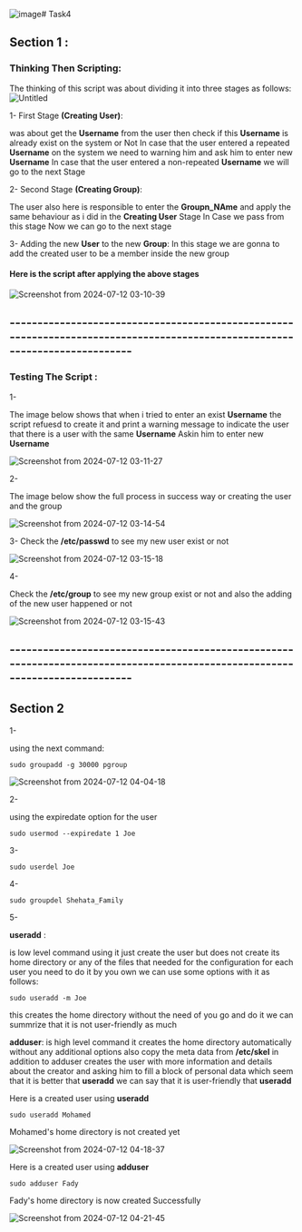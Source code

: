 ![image](https://github.com/user-attachments/assets/51b7dde4-ba13-435b-89dd-34c70d236a63)# Task4
## Section 1 :
### Thinking Then Scripting:

The thinking of this script was about dividing it into three stages as follows:
![Untitled](https://github.com/user-attachments/assets/cedef38e-3626-4d6f-abba-2d5d7afbd1ad)

1- First Stage **(Creating User)**:

was about get the **Username** from the user then check if this **Username** is already exist on the system or Not
In case that the user entered a repeated **Username** on the system we need to warning him and ask him to enter new **Username**
In case that the user entered a non-repeated **Username** we will go to the next Stage

2- Second Stage **(Creating Group)**:

The user also here is responsible to enter the **Groupn_NAme** and apply the same behaviour as i did in the **Creating User** Stage
In Case we pass from this stage Now we can go to the next stage

3- Adding the new **User** to the new **Group**:
In this stage we are gonna to add the created user to be a member inside the new group

#### Here is the script after applying the above stages

![Screenshot from 2024-07-12 03-10-39](https://github.com/user-attachments/assets/321eb2a4-b00f-456c-b1b6-2bccfbe88667)

## ----------------------------------------------------------------------------------------------------------------------------
### Testing The Script :
1-

The image below shows that when i tried to enter an exist **Username** the script refuesd to create it and print a warning message to indicate the user that there is a user with the same **Username**
Askin him to enter new **Username**

![Screenshot from 2024-07-12 03-11-27](https://github.com/user-attachments/assets/95f9df04-f77c-47ab-95f9-df9d65875278)

2-

The image below show the full process in success way or creating the user and the group 

![Screenshot from 2024-07-12 03-14-54](https://github.com/user-attachments/assets/926ebe5a-d404-4904-a787-481c40352295)

3-
Check the **/etc/passwd** to see my new user exist or not

![Screenshot from 2024-07-12 03-15-18](https://github.com/user-attachments/assets/f1398471-1426-4534-9c2b-e3a9dfcacaca)

4-

Check the **/etc/group** to see my new group exist or not and also the adding of the new user happened or not 

![Screenshot from 2024-07-12 03-15-43](https://github.com/user-attachments/assets/b86cc13a-5ad6-4447-ba7a-7b2f27388d5c)

## ----------------------------------------------------------------------------------------------------------------------------
## Section 2
1- 

using the next command:

  ```
  sudo groupadd -g 30000 pgroup
  ```

![Screenshot from 2024-07-12 04-04-18](https://github.com/user-attachments/assets/a00584cc-7b93-4cdb-b32d-20028ae90631)

2-

using the expiredate option for the user 
```
sudo usermod --expiredate 1 Joe
```
3-

```
sudo userdel Joe
```

4-

```
sudo groupdel Shehata_Family

```

5-

**useradd** : 

is low level command using it just create the user but does not create its home directory or any of the files that needed for the configuration for each user you need to do it by you own
we can use some options with it as follows:
```
sudo useradd -m Joe
```
this creates the home directory without the need of you go and do it we can summrize that it is not user-friendly as much

**adduser**: 
is high level command it creates the home directory automatically without any additional options also copy the meta data from **/etc/skel** 
in addition to adduser creates the user with more information and details about the creator and asking him to fill a block of personal data which seem that it is better that **useradd**
we can say that it is user-friendly that **useradd**

Here is a created user using **useradd**
```
sudo useradd Mohamed
```
Mohamed's home directory is not created yet

![Screenshot from 2024-07-12 04-18-37](https://github.com/user-attachments/assets/95caba58-a8c4-40fe-98e5-8807da915dc3)


Here is a created user using **adduser**
```
sudo adduser Fady
```
Fady's home directory is now created Successfully

![Screenshot from 2024-07-12 04-21-45](https://github.com/user-attachments/assets/d15ddbf4-253e-4efa-8b5c-0f143c21e58b)






























